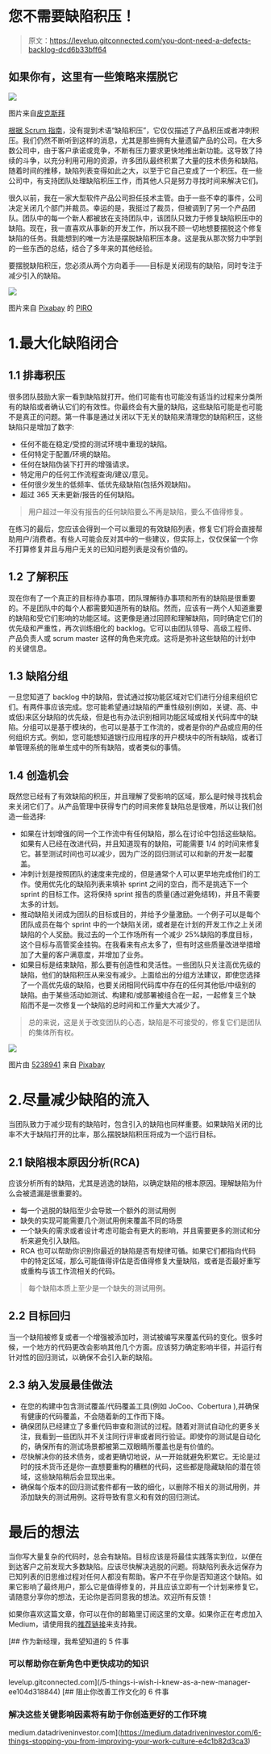 # 您不需要缺陷积压！

> 原文：<https://levelup.gitconnected.com/you-dont-need-a-defects-backlog-dcd6b33bff64>

## 如果你有，这里有一些策略来摆脱它

![](img/63a739b1015e4a5c0b8d202af0b41b8b.png)

图片来自[皮克斯拜](https://pixabay.com//?utm_source=link-attribution&utm_medium=referral&utm_campaign=image&utm_content=1562205)

[根据 Scrum 指南](https://scrumguides.org/scrum-guide.html#product-backlog)，没有提到术语“缺陷积压”，它仅仅描述了产品积压或者冲刺积压。我们仍然不断听到这样的消息，尤其是那些拥有大量遗留产品的公司。在大多数公司中，由于客户承诺或竞争，不断有压力要求更快地推出新功能。这导致了持续的斗争，以充分利用可用的资源，许多团队最终积累了大量的技术债务和缺陷。随着时间的推移，缺陷列表变得如此之大，以至于它自己变成了一个积压。在一些公司中，有支持团队处理缺陷积压工作，而其他人只是努力寻找时间来解决它们。

很久以前，我在一家大型软件产品公司担任技术主管。由于一些不幸的事件，公司决定关闭几个部门并裁员。幸运的是，我挺过了裁员，但被调到了另一个产品团队。团队中的每一个新人都被放在支持团队中，该团队只致力于修复缺陷积压中的缺陷。现在，我一直喜欢从事新的开发工作，所以我不顾一切地想要摆脱这个修复缺陷的任务。我能想到的唯一方法是摆脱缺陷积压本身。这是我从那次努力中学到的一些东西的总结，结合了多年来的其他经验。

要摆脱缺陷积压，您必须从两个方向着手——目标是关闭现有的缺陷，同时专注于减少引入的缺陷。

![](img/78e44d118fc05df2597dc9243d23f531.png)

图片来自 [Pixabay](https://pixabay.com//?utm_source=link-attribution&utm_medium=referral&utm_campaign=image&utm_content=2349444) 的 [PIRO](https://pixabay.com/users/piro4d-2707530/?utm_source=link-attribution&utm_medium=referral&utm_campaign=image&utm_content=2349444)

# 1.最大化缺陷闭合

## **1.1 排毒积压**

很多团队鼓励大家一看到缺陷就打开。他们可能有也可能没有适当的过程来分类所有的缺陷或者确认它们的有效性。你最终会有大量的缺陷，这些缺陷可能是也可能不是真正的问题。第一件事是通过关闭以下无关的缺陷来清理您的缺陷积压，这些缺陷只是增加了数字:

*   任何不能在稳定/受控的测试环境中重现的缺陷。
*   任何特定于配置/环境的缺陷。
*   任何在缺陷伪装下打开的增强请求。
*   特定用户的任何工作流程查询/建议/意见。
*   任何很少发生的低频率、低优先级缺陷(包括外观缺陷)。
*   超过 365 天未更新/报告的任何缺陷。

> 用户超过一年没有报告的任何缺陷要么不再是缺陷，要么不值得修复。

在练习的最后，您应该会得到一个可以重现的有效缺陷列表，修复它们将会直接帮助用户/消费者。有些人可能会反对其中的一些建议，但实际上，仅仅保留一个你不打算修复并且与用户无关的已知问题列表是没有价值的。

## 1.2 了解积压

现在你有了一个真正的目标待办事项，团队理解待办事项和所有的缺陷是很重要的。不是团队中的每个人都需要知道所有的缺陷。然而，应该有一两个人知道重要的缺陷和受它们影响的功能区域。这更像是通过回顾和理解缺陷，同时确定它们的优先级和严重性，再次训练细化的 backlog。它可以由团队领导、高级工程师、产品负责人或 scrum master 这样的角色来完成。这将是弥补这些缺陷的计划中的关键信息。

## 1.3 缺陷分组

一旦您知道了 backlog 中的缺陷，尝试通过按功能区域对它们进行分组来组织它们。有两件事应该完成。您可能希望通过缺陷的严重性级别(例如，关键、高、中或低)来区分缺陷的优先级，但是也有办法识别相同功能区域或相关代码库中的缺陷。分组可以是基于模块的，也可以是基于工作流的，或者是你的产品或应用的任何组织方式。例如，您可能想知道银行应用程序的开户模块中的所有缺陷，或者订单管理系统的账单生成中的所有缺陷，或者类似的事情。

## 1.4 创造机会

既然您已经有了有效缺陷的积压，并且理解了受影响的区域，那么是时候寻找机会来关闭它们了。从产品管理中获得专门的时间来修复缺陷总是很难，所以让我们创造一些选择:

*   如果在计划增强的同一个工作流中有任何缺陷，那么在讨论中包括这些缺陷。如果有人已经在改进代码，并且知道现有的缺陷，可能需要 1/4 的时间来修复它。甚至测试时间也可以减少，因为广泛的回归测试可以和新的开发一起覆盖。
*   冲刺计划是按照团队的速度来完成的，但是通常个人可以更早地完成他们的工作。使用优先化的缺陷列表来填补 sprint 之间的空白，而不是挑选下一个 sprint 的目标工作。这将保持 sprint 报告的质量(通过避免结转)，并且不需要太多的计划。
*   推动缺陷关闭成为团队的目标或目的，并给予少量激励。一个例子可以是每个团队成员在每个 sprint 中的一个缺陷关闭，或者是在计划的开发工作之上关闭缺陷的个人奖励。我过去的一个工作场所有一个减少 25%缺陷的季度目标，这个目标与高管奖金挂钩。在我看来有点太多了，但有时这些质量改进举措增加了大量的客户满意度，并增加了业务。
*   如果目标是结束缺陷，那么要有创造性和灵活性。一些团队只关注高优先级的缺陷，他们的缺陷积压从来没有减少。上面给出的分组方法建议，即使您选择了一个高优先级的缺陷，也要关闭相同代码库中存在的任何其他低/中级别的缺陷。由于某些活动如测试、构建和/或部署被组合在一起，一起修复三个缺陷而不是一次修复一个缺陷的总时间和工作量大大减少了。

> 总的来说，这是关于改变团队的心态，缺陷是不可接受的，修复它们是团队的集体所有权。

![](img/4ab93d9ef2ced90e1428e8dc3fca3a67.png)

图片由 [5238941](https://pixabay.com/users/5238941-5238941/?utm_source=link-attribution&utm_medium=referral&utm_campaign=image&utm_content=2271442) 来自 [Pixabay](https://pixabay.com//?utm_source=link-attribution&utm_medium=referral&utm_campaign=image&utm_content=2271442)

# 2.尽量减少缺陷的流入

当团队致力于减少现有的缺陷时，包含引入的缺陷也同样重要。如果缺陷关闭的比率不大于缺陷打开的比率，那么摆脱缺陷积压将成为一个运行目标。

## 2.1 缺陷根本原因分析(RCA)

应该分析所有的缺陷，尤其是逃逸的缺陷，以确定缺陷的根本原因。理解缺陷为什么会被遗漏是很重要的。

*   每一个逃脱的缺陷至少会导致一个额外的测试用例
*   缺失的实现可能需要几个测试用例来覆盖不同的场景
*   一个缺失的需求或者设计考虑可能会有更大的影响，并且需要更多的测试和分析来避免引入缺陷。
*   RCA 也可以帮助你识别你最近的缺陷是否有规律可循。如果它们都指向代码中的特定区域，那么可能值得评估是否值得修复大量缺陷，或者是否最好重写或重构与该工作流相关的代码。

> 每个缺陷本质上至少是一个缺失的测试用例。

## 2.2 目标回归

当一个缺陷被修复或者一个增强被添加时，测试被编写来覆盖代码的变化。很多时候，一个地方的代码更改会影响其他几个方面。应该努力确定影响半径，并运行有针对性的回归测试，以确保不会引入新的缺陷。

## 2.3 纳入发展最佳做法

*   在您的构建中包含测试覆盖/代码覆盖工具(例如 JoCoo、Cobertura ),并确保有健康的代码覆盖，不会随着新的工作而下降。
*   确保团队已经建立了多重代码审查和测试的过程。随着对测试自动化的更多关注，我看到一些团队并不关注同行评审或者同行验证。即使你的测试是自动化的，确保所有的测试场景都被第二双眼睛所覆盖也是有价值的。
*   尽快解决你的技术债务，或者更确切地说，从一开始就避免积累它。无论是过时的技术货币还是你一直想要重构的糟糕的代码，这些都是隐藏缺陷的潜在领域，这些缺陷稍后会显现出来。
*   确保每个版本的回归测试套件都有一致的细化，以删除不相关的测试用例，并添加缺失的测试用例。这将导致有意义和有效的回归测试。

# 最后的想法

当你写大量复杂的代码时，总会有缺陷。目标应该是将最佳实践落实到位，以便在到达客户之前发现大多数缺陷。应该尽快解决逃脱的问题。将缺陷列表永远保存为已知列表的旧思维过程对任何人都没有帮助。客户不在乎你是否知道这个缺陷。如果它影响了最终用户，那么它是值得修复的，并且应该立即有一个计划来修复它。请随意分享你的想法，无论你是否同意我的想法。欢迎所有反馈！

如果你喜欢这篇文章，你可以在你的邮箱里订阅这里的文章。如果你正在考虑加入 Medium，请使用我的[推荐链接](https://praveshbhargav.medium.com/membership)来支持我。

[](/5-things-i-wish-i-knew-as-a-new-manager-ee104d318844) [## 作为新经理，我希望知道的 5 件事

### 可以帮助你在新角色中更快成功的知识

levelup.gitconnected.com](/5-things-i-wish-i-knew-as-a-new-manager-ee104d318844) [](https://medium.datadriveninvestor.com/6-things-stopping-you-from-improving-your-work-culture-e4c1b82d3ca3) [## 阻止你改善工作文化的 6 件事

### 解决这些关键影响因素将有助于你创造更好的工作环境

medium.datadriveninvestor.com](https://medium.datadriveninvestor.com/6-things-stopping-you-from-improving-your-work-culture-e4c1b82d3ca3)